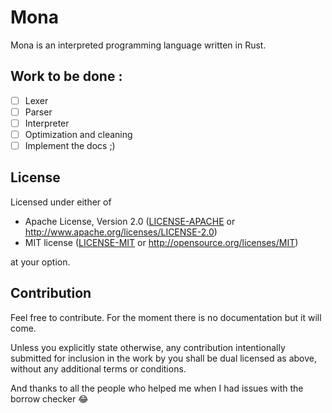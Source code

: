 # Mona
Mona is an interpreted programming language written in Rust.

## Work to be done :
- [ ] Lexer
- [ ] Parser
- [ ] Interpreter
- [ ] Optimization and cleaning
- [ ] Implement the docs ;)

## License

Licensed under either of
 * Apache License, Version 2.0 ([LICENSE-APACHE](LICENSE-APACHE) or http://www.apache.org/licenses/LICENSE-2.0)
 * MIT license ([LICENSE-MIT](LICENSE-MIT) or http://opensource.org/licenses/MIT)

at your option.

## Contribution
Feel free to contribute. For the moment there is no documentation but it will come.

Unless you explicitly state otherwise, any contribution intentionally submitted
for inclusion in the work by you shall be dual licensed as above, without any
additional terms or conditions.

And thanks to all the people who helped me when I had issues with the borrow checker 😂
